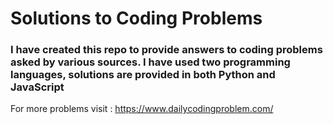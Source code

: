 # Solutions to Coding Problems
### I have created this repo to provide answers to coding problems asked by various sources. I have used two programming languages, solutions are provided in both Python and JavaScript

For more problems visit : https://www.dailycodingproblem.com/